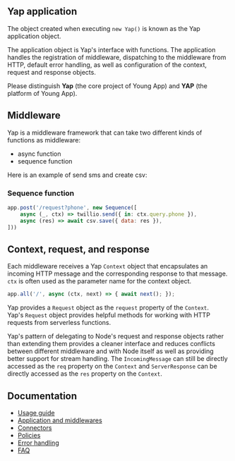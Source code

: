 ## Yap application

The object created when executing `new Yap()` is known as the Yap application object.

The application object is Yap's interface with functions. The application handles the registration
of middleware, dispatching to the middleware from HTTP, default error handling, as well as
configuration of the context, request and response objects.

Please distinguish **Yap** (the core project of Young App) and **YAP** (the platform of Young App).

## Middleware

Yap is a middleware framework that can take two different kinds of functions as middleware:

  * async function
  * sequence function

Here is an example of send sms and create csv:

### Sequence function

```js
app.post('/request?phone', new Sequence([
    async (_, ctx) => twillio.send({ in: ctx.query.phone }),
    async (res) => await csv.save({ data: res }),
]))
```

## Context, request, and response

Each middleware receives a Yap `Context` object that encapsulates an incoming
HTTP message and the corresponding response to that message.  `ctx` is often used
as the parameter name for the context object.

```js
app.all('/', async (ctx, next) => { await next(); });
```

Yap provides a `Request` object as the `request` property of the `Context`.  
Yap's `Request` object provides helpful methods for working with
HTTP requests from serverless functions. 

Yap's pattern of delegating to Node's request and response objects rather than extending them
provides a cleaner interface and reduces conflicts between different middleware and with Node
itself as well as providing better support for stream handling. The `IncomingMessage` can still be
directly accessed as the `req` property on the `Context` and `ServerResponse` can be directly
accessed as the `res` property on the `Context`.

## Documentation

 - [Usage guide](../docs/guide.md)
 - [Application and middlewares](../docs/middlewares.md)
 - [Connectors](../docs/connectors.md)
 - [Policies](../docs/policies.md)
 - [Error handling](../docs/error-handling.md)
 - [FAQ](../docs/faq.md)
